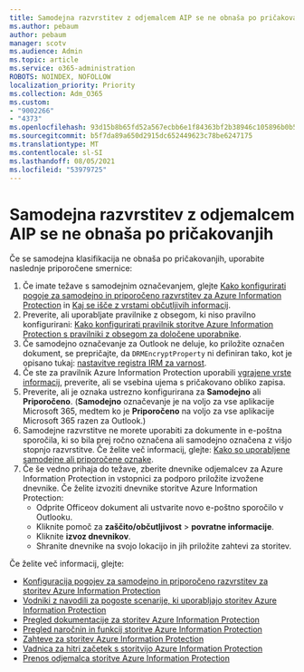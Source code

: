 ```yaml
---
title: Samodejna razvrstitev z odjemalcem AIP se ne obnaša po pričakovanjih
ms.author: pebaum
author: pebaum
manager: scotv
ms.audience: Admin
ms.topic: article
ms.service: o365-administration
ROBOTS: NOINDEX, NOFOLLOW
localization_priority: Priority
ms.collection: Adm_O365
ms.custom:
- "9002266"
- "4373"
ms.openlocfilehash: 93d15b8b65fd52a567ecbb6e1f84363bf2b38946c105896b0b5ef41e49d16ea9
ms.sourcegitcommit: b5f7da89a650d2915dc652449623c78be6247175
ms.translationtype: MT
ms.contentlocale: sl-SI
ms.lasthandoff: 08/05/2021
ms.locfileid: "53979725"
---
```

# <a name="automatic-classification-not-behaving-as-expected-with-the-aip-client"></a>Samodejna razvrstitev z odjemalcem AIP se ne obnaša po pričakovanjih

Če se samodejna klasifikacija ne obnaša po pričakovanjih, uporabite naslednje priporočene smernice:

1. Če imate težave s samodejnim označevanjem, glejte [Kako konfigurirati pogoje za samodejno in priporočeno razvrstitev za Azure Information Protection](https://docs.microsoft.com/azure/information-protection/configure-policy-classification) in [Kaj se išče z vrstami občutljivih informacij](https://docs.microsoft.com/microsoft-365/compliance/sensitive-information-type-entity-definitions).
2. Preverite, ali uporabljate pravilnike z obsegom, ki niso pravilno konfigurirani: [Kako konfigurirati pravilnik storitve Azure Information Protection s pravilniki z obsegom za določene uporabnike](https://docs.microsoft.com/azure/information-protection/configure-policy-scope).
3. Če samodejno označevanje za Outlook ne deluje, ko priložite označen dokument, se prepričajte, da `DRMEncryptProperty` ni definiran tako, kot je opisano tukaj: [nastavitve registra IRM za varnost](https://docs.microsoft.com/deployoffice/security/protect-sensitive-messages-and-documents-by-using-irm-in-office#office-2016-irm-registry-key-options).
4. Če ste za pravilnik Azure Information Protection uporabili [vgrajene vrste informacij](https://support.office.com/article/What-the-sensitive-information-types-look-for-fd505979-76be-4d9f-b459-abef3fc9e86b), preverite, ali se vsebina ujema s pričakovano obliko zapisa.
5. Preverite, ali je oznaka ustrezno konfigurirana za **Samodejno** ali **Priporočeno**. (**Samodejno** označevanje je na voljo za vse aplikacije Microsoft 365, medtem ko je **Priporočeno** na voljo za vse aplikacije Microsoft 365 razen za Outlook.)
6. Samodejne razvrstitve ne morete uporabiti za dokumente in e-poštna sporočila, ki so bila prej ročno označena ali samodejno označena z višjo stopnjo razvrstitve.  Če želite več informacij, glejte: [Kako so uporabljene samodejne ali priporočene oznake](https://docs.microsoft.com/azure/information-protection/configure-policy-classification#how-automatic-or-recommended-labels-are-applied).
7. Če še vedno prihaja do težave, zberite dnevnike odjemalcev za Azure Information Protection in vstopnici za podporo priložite izvožene dnevnike. Če želite izvoziti dnevnike storitve Azure Information Protection:
    - Odprite Officeov dokument ali ustvarite novo e-poštno sporočilo v Outlooku.
    - Kliknite pomoč za **zaščito/občutljivost** > **povratne informacije**.
    - Kliknite **izvoz dnevnikov**.
    - Shranite dnevnike na svojo lokacijo in jih priložite zahtevi za storitev.

Če želite več informacij, glejte:

- [Konfiguracija pogojev za samodejno in priporočeno razvrstitev za storitev Azure Information Protection](https://docs.microsoft.com/azure/information-protection/configure-policy-classification)
- [Vodniki z navodili za pogoste scenarije, ki uporabljajo storitev Azure Information Protection](https://docs.microsoft.com/azure/information-protection/how-to-guides)
- [Pregled dokumentacije za storitev Azure Information Protection](https://docs.microsoft.com/azure/information-protection/what-is-information-protection)
- [Pregled naročnin in funkcij storitve Azure Information Protection](https://azure.microsoft.com/pricing/details/information-protection)
- [Zahteve za storitev Azure Information Protection](https://docs.microsoft.com/azure/information-protection/get-started/requirements)
- [Vadnica za hitri začetek s storitvijo Azure Information Protection](https://docs.microsoft.com/azure/information-protection/get-started/infoprotect-quick-start-tutorial)
- [Prenos odjemalca storitve Azure Information Protection](https://www.microsoft.com/download/details.aspx?id=53018)
